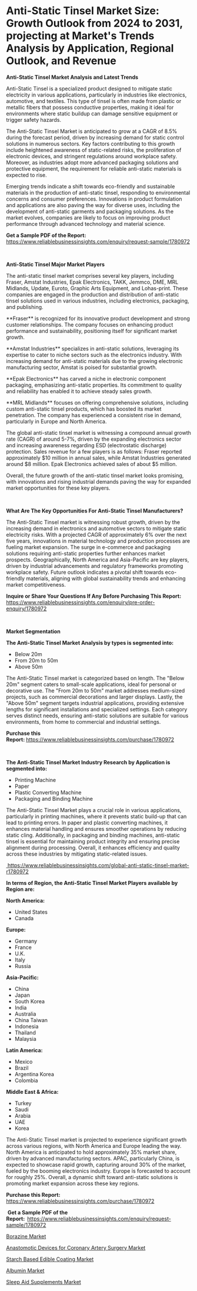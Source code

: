 <p><h1>Anti-Static Tinsel Market Size: Growth Outlook from 2024 to 2031, projecting at Market's Trends Analysis by Application, Regional Outlook, and Revenue</h1></p><p><strong>Anti-Static Tinsel Market Analysis and Latest Trends</strong></p>
<p><p>Anti-Static Tinsel is a specialized product designed to mitigate static electricity in various applications, particularly in industries like electronics, automotive, and textiles. This type of tinsel is often made from plastic or metallic fibers that possess conductive properties, making it ideal for environments where static buildup can damage sensitive equipment or trigger safety hazards.</p><p>The Anti-Static Tinsel Market is anticipated to grow at a CAGR of 8.5% during the forecast period, driven by increasing demand for static control solutions in numerous sectors. Key factors contributing to this growth include heightened awareness of static-related risks, the proliferation of electronic devices, and stringent regulations around workplace safety. Moreover, as industries adopt more advanced packaging solutions and protective equipment, the requirement for reliable anti-static materials is expected to rise.</p><p>Emerging trends indicate a shift towards eco-friendly and sustainable materials in the production of anti-static tinsel, responding to environmental concerns and consumer preferences. Innovations in product formulation and applications are also paving the way for diverse uses, including the development of anti-static garments and packaging solutions. As the market evolves, companies are likely to focus on improving product performance through advanced technology and material science.</p></p>
<p><strong>Get a Sample PDF of the Report:&nbsp;</strong> <a href="https://www.reliablebusinessinsights.com/enquiry/request-sample/1780972?utm_campaign=75&utm_medium=2&utm_source=Github&utm_content=ia&utm_term=08102024&utm_id=anti-static-tinsel">https://www.reliablebusinessinsights.com/enquiry/request-sample/1780972</a></p>
<p>&nbsp;</p>
<p><strong>Anti-Static Tinsel Major Market Players</strong></p>
<p><p>The anti-static tinsel market comprises several key players, including Fraser, Amstat Industries, Epak Electronics, TAKK, Jemmco, DME, MRL Midlands, Update, Euroto, Graphic Arts Equipment, and Lohas-print. These companies are engaged in the production and distribution of anti-static tinsel solutions used in various industries, including electronics, packaging, and publishing.</p><p>**Fraser** is recognized for its innovative product development and strong customer relationships. The company focuses on enhancing product performance and sustainability, positioning itself for significant market growth. </p><p>**Amstat Industries** specializes in anti-static solutions, leveraging its expertise to cater to niche sectors such as the electronics industry. With increasing demand for anti-static materials due to the growing electronic manufacturing sector, Amstat is poised for substantial growth.</p><p>**Epak Electronics** has carved a niche in electronic component packaging, emphasizing anti-static properties. Its commitment to quality and reliability has enabled it to achieve steady sales growth.</p><p>**MRL Midlands** focuses on offering comprehensive solutions, including custom anti-static tinsel products, which has boosted its market penetration. The company has experienced a consistent rise in demand, particularly in Europe and North America.</p><p>The global anti-static tinsel market is witnessing a compound annual growth rate (CAGR) of around 5-7%, driven by the expanding electronics sector and increasing awareness regarding ESD (electrostatic discharge) protection. Sales revenue for a few players is as follows: Fraser reported approximately $10 million in annual sales, while Amstat Industries generated around $8 million. Epak Electronics achieved sales of about $5 million.</p><p>Overall, the future growth of the anti-static tinsel market looks promising, with innovations and rising industrial demands paving the way for expanded market opportunities for these key players.</p></p>
<p>&nbsp;</p>
<p><strong>What Are The Key Opportunities For Anti-Static Tinsel Manufacturers?</strong></p>
<p><p>The Anti-Static Tinsel market is witnessing robust growth, driven by the increasing demand in electronics and automotive sectors to mitigate static electricity risks. With a projected CAGR of approximately 6% over the next five years, innovations in material technology and production processes are fueling market expansion. The surge in e-commerce and packaging solutions requiring anti-static properties further enhances market prospects. Geographically, North America and Asia-Pacific are key players, driven by industrial advancements and regulatory frameworks promoting workplace safety. Future outlook indicates a pivotal shift towards eco-friendly materials, aligning with global sustainability trends and enhancing market competitiveness.</p></p>
<p><strong>Inquire or Share Your Questions If Any Before Purchasing This Report:</strong> <a href="https://www.reliablebusinessinsights.com/enquiry/pre-order-enquiry/1780972?utm_campaign=75&utm_medium=2&utm_source=Github&utm_content=ia&utm_term=08102024&utm_id=anti-static-tinsel">https://www.reliablebusinessinsights.com/enquiry/pre-order-enquiry/1780972</a></p>
<p>&nbsp;</p>
<p><strong>Market Segmentation</strong></p>
<p><strong>The Anti-Static Tinsel Market Analysis by types is segmented into:</strong></p>
<p><ul><li>Below 20m</li><li>From 20m to 50m</li><li>Above 50m</li></ul></p>
<p><p>The Anti-Static Tinsel market is categorized based on length. The "Below 20m" segment caters to small-scale applications, ideal for personal or decorative use. The "From 20m to 50m" market addresses medium-sized projects, such as commercial decorations and larger displays. Lastly, the "Above 50m" segment targets industrial applications, providing extensive lengths for significant installations and specialized settings. Each category serves distinct needs, ensuring anti-static solutions are suitable for various environments, from home to commercial and industrial settings.</p></p>
<p><strong>Purchase this Report:&nbsp;</strong><a href="https://www.reliablebusinessinsights.com/purchase/1780972?utm_campaign=75&utm_medium=2&utm_source=Github&utm_content=ia&utm_term=08102024&utm_id=anti-static-tinsel">https://www.reliablebusinessinsights.com/purchase/1780972</a></p>
<p>&nbsp;</p>
<p><strong>The Anti-Static Tinsel Market Industry Research by Application is segmented into:</strong></p>
<p><ul><li>Printing Machine</li><li>Paper</li><li>Plastic Converting Machine</li><li>Packaging and Binding Machine</li></ul></p>
<p><p>The Anti-Static Tinsel Market plays a crucial role in various applications, particularly in printing machines, where it prevents static build-up that can lead to printing errors. In paper and plastic converting machines, it enhances material handling and ensures smoother operations by reducing static cling. Additionally, in packaging and binding machines, anti-static tinsel is essential for maintaining product integrity and ensuring precise alignment during processing. Overall, it enhances efficiency and quality across these industries by mitigating static-related issues.</p></p>
<p><a href="https://www.reliablebusinessinsights.com/global-anti-static-tinsel-market-r1780972?utm_campaign=75&utm_medium=2&utm_source=Github&utm_content=ia&utm_term=08102024&utm_id=anti-static-tinsel">&nbsp;https://www.reliablebusinessinsights.com/global-anti-static-tinsel-market-r1780972</a></p>
<p><strong>In terms of Region, the Anti-Static Tinsel Market Players available by Region are:</strong></p>
<p>
    <p> <strong> North America: </strong>
        <ul>
            <li>United States</li>
            <li>Canada</li>
        </ul>
        </p> 
    <p> <strong> Europe: </strong>
        <ul>
            <li>Germany</li>
            <li>France</li>
            <li>U.K.</li>
            <li>Italy</li>
            <li>Russia</li>
        </ul>
        </p> 
    <p> <strong> Asia-Pacific: </strong>
        <ul>
            <li>China</li>
            <li>Japan</li>
            <li>South Korea</li>
            <li>India</li>
            <li>Australia</li>
            <li>China Taiwan</li>
            <li>Indonesia</li>
            <li>Thailand</li>
            <li>Malaysia</li>
        </ul>
        </p> 
    <p> <strong> Latin America: </strong>
        <ul>
            <li>Mexico</li>
            <li>Brazil</li>
            <li>Argentina Korea</li>
            <li>Colombia</li>
        </ul>
        </p> 
    <p> <strong> Middle East & Africa: </strong>
        <ul>
            <li>Turkey</li>
            <li>Saudi</li>
            <li>Arabia</li>
            <li>UAE</li>
            <li>Korea</li>
        </ul>
    </p>
    </p>
<p><p>The Anti-Static Tinsel market is projected to experience significant growth across various regions, with North America and Europe leading the way. North America is anticipated to hold approximately 35% market share, driven by advanced manufacturing sectors. APAC, particularly China, is expected to showcase rapid growth, capturing around 30% of the market, fueled by the booming electronics industry. Europe is forecasted to account for roughly 25%. Overall, a dynamic shift toward anti-static solutions is promoting market expansion across these key regions.</p></p>
<p><strong>Purchase this Report: </strong><a href="https://www.reliablebusinessinsights.com/purchase/1780972?utm_campaign=75&utm_medium=2&utm_source=Github&utm_content=ia&utm_term=08102024&utm_id=anti-static-tinsel">https://www.reliablebusinessinsights.com/purchase/1780972</a></p>
<p>&nbsp;<strong>Get a Sample PDF of the Report:&nbsp;&nbsp;</strong><a href="https://www.reliablebusinessinsights.com/enquiry/request-sample/1780972?utm_campaign=75&utm_medium=2&utm_source=Github&utm_content=ia&utm_term=08102024&utm_id=anti-static-tinsel">https://www.reliablebusinessinsights.com/enquiry/request-sample/1780972</a></p>
<p><strong></strong></p>
<p><p><a href="https://www.linkedin.com/pulse/emerging-technologies-reshaping-borazine-market-impact-assessment-ijupf?utm_campaign=75&utm_medium=2&utm_source=Github&utm_content=ia&utm_term=08102024&utm_id=anti-static-tinsel">Borazine Market</a></p><p><a href="https://github.com/OrlandoHBarks/Market-Research-Report-List-1/blob/main/anastomotic-devices-for-coronary-artery-surgery-market.md?utm_campaign=75&utm_medium=2&utm_source=Github&utm_content=ia&utm_term=08102024&utm_id=anti-static-tinsel">Anastomotic Devices for Coronary Artery Surgery Market</a></p><p><a href="https://issuu.com/reportprime-2/docs/starch-based-edible-coating-market-_add315195c3e3b?utm_campaign=75&utm_medium=2&utm_source=Github&utm_content=ia&utm_term=08102024&utm_id=anti-static-tinsel">Starch Based Edible Coating Market</a></p><p><a href="https://www.linkedin.com/pulse/evolution-albumin-market-key-shifts-from-2024-2031-dataveil-qfefe?utm_campaign=75&utm_medium=2&utm_source=Github&utm_content=ia&utm_term=08102024&utm_id=anti-static-tinsel">Albumin Market</a></p><p><a href="https://issuu.com/reportprime-2/docs/sleep-aid-supplements-market-size-2_f9d1c9707acb6c?utm_campaign=75&utm_medium=2&utm_source=Github&utm_content=ia&utm_term=08102024&utm_id=anti-static-tinsel">Sleep Aid Supplements Market</a></p></p>
